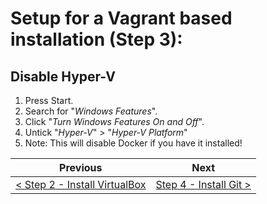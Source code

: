 # Setup for a Vagrant based installation (Step 3):

## Disable Hyper-V

  1. Press Start.
  2. Search for &quot;_Windows Features_&quot;.
  3. Click &quot;_Turn Windows Features On and Off_&quot;.
  4. Untick "_Hyper-V_" > "_Hyper-V Platform_"
  5. Note: This will disable Docker if you have it installed!

| Previous | Next |
| -------- | ---- |
| [< Step 2 - Install VirtualBox](vagrant-2.md) | [Step 4 - Install Git >](vagrant-4.md) |